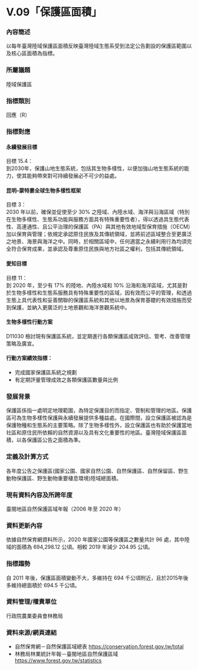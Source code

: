 # V.09「保護區面積」

<script type="text/javascript" src="http://cdn.mathjax.org/mathjax/latest/MathJax.js?config=TeX-AMS-MML_HTMLorMML"></script>

### 內容簡述
以每年臺灣陸域保護區面積反映臺灣陸域生態系受到法定公告劃設的保護區範圍以及核心區面積為指標。

### 所屬議題
陸域保護區
### 指標類別
回應（R）
### 指標對應
#### 永續發展目標
目標 15.4：<br>
到2030年，保護山地生態系統，包括其生物多樣性，以便加強山地生態系統的能力，使其能夠帶來對可持續發展必不可少的益處。
#### 昆明–蒙特婁全球生物多樣性框架
目標 3：<br>
2030 年以前，確保並促使至少 30% 之陸域、內陸水域、海洋與沿海區域（特別在生物多樣性、生態系功能與服務方面具有特殊重要性者），得以透過具生態代表性、高連通性、且公平治理的保護區（PA）與其他有效地域型保育措施（OECM）加以保育與管理；依規定承認原住民族及其傳統領域，並將前述區域整合至更廣泛之地景、海景與海洋之中。同時，於相關區域中，任何適當之永續利用行為均須完全符合保育成果，並承認及尊重原住民族與地方社區之權利，包括其傳統領域。
#### 愛知目標
目標 11：<br>
到 2020 年，至少有 17% 的陸地、內陸水域和 10% 沿海和海洋區域，尤其是對於生物多樣性和生態系服務具有特殊重要性的區域，因有效而公平的管理，和透過生態上具代表性和妥善關聯的保護區系統和其他以地景為保育基礎的有效措施而受到保護，並納入更廣泛的土地景觀和海洋景觀系統中。
#### 生物多樣性行動方案
D11030 檢討現有保護區系統，並定期進行各類保護區成效評估、管考、改善管理策略及廣宣。
#### 行動方案績效指標：
* 完成國家保護區系統之規劃
* 有定期評量管理成效之各類保護區數量與比例
### 發展背景
保護區係指一處明定地理範圍，為特定保護目的而指定、管制和管理的地區。保護區可為生物多樣性保護與永續發展提供多種益處。在國際間，設立保護區被認為是保護物種和生態系的主要策略。除了生物多樣性外，設立保護區也有助於保護當地社區和原住民所依賴的自然資源以及具有文化重要性的地區。臺灣陸域保護區面積，以各保護區公告之面積為準。
### 定義及計算方式
各年度公告之保護區(國家公園、國家自然公園、自然保護區、自然保留區、野生動物保護區、野生動物重要棲息環境)陸域總面積。
### 現有資料內容及所跨年度
臺閩地區自然保護區域年報（2006 年至 2020 年）
### 資料更新內容
依據自然保育網資料所示，2020 年國家公園等保護區之數量共計 96 處，其中陸域的面積為 694,298.12 公頃。相較 2019 年減少 204.95 公頃。
### 指標趨勢
自 2011 年後，保護區面積變動不大，多維持在 694 千公頃附近，且於2015年後多維持總面積於 694.5 千公頃。
### 資料管理/權責單位
行政院農業委員會林務局
### 資料來源/網頁連結
* 自然保育網－自然保護區域總表
https://conservation.forest.gov.tw/total
* 林務局林業統計年報－臺閩地區自然保護區域
https://www.forest.gov.tw/statistics
